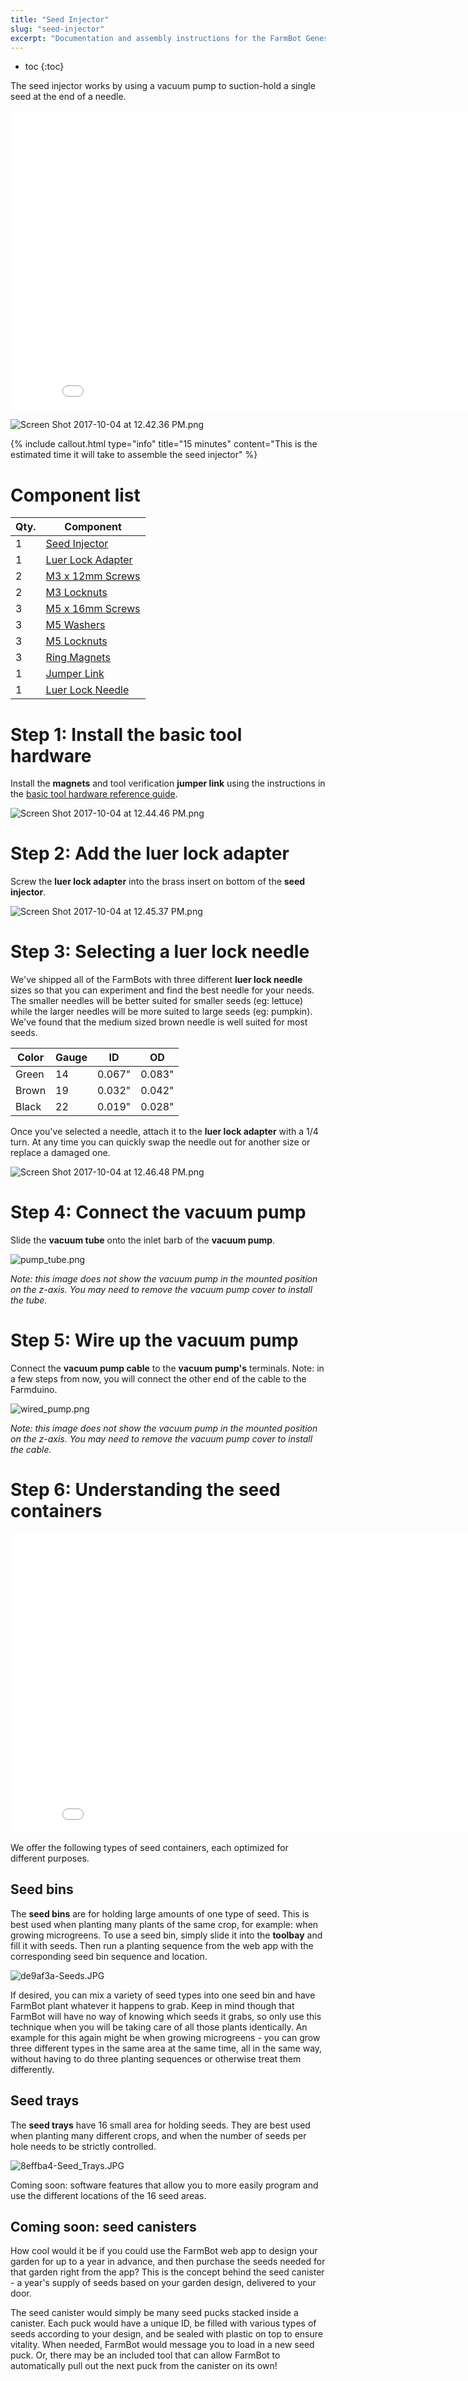 ```yaml
---
title: "Seed Injector"
slug: "seed-injector"
excerpt: "Documentation and assembly instructions for the FarmBot Genesis seed injector"
---
```


* toc
{:toc}

The seed injector works by using a vacuum pump to suction-hold a single seed at the end of a needle.

<iframe class="embedly-embed" src="//cdn.embedly.com/widgets/media.html?src=https%3A%2F%2Fwww.youtube.com%2Fembed%2FnXFdJIQaQB4%3Ffeature%3Doembed&url=http%3A%2F%2Fwww.youtube.com%2Fwatch%3Fv%3DnXFdJIQaQB4&image=https%3A%2F%2Fi.ytimg.com%2Fvi%2FnXFdJIQaQB4%2Fhqdefault.jpg&key=02466f963b9b4bb8845a05b53d3235d7&type=text%2Fhtml&schema=youtube" width="854" height="480" scrolling="no" frameborder="0" allowfullscreen></iframe>



![Screen Shot 2017-10-04 at 12.42.36 PM.png](Screen_Shot_2017-10-04_at_12.42.36_PM.png)



{%
include callout.html
type="info"
title="15 minutes"
content="This is the estimated time it will take to assemble the seed injector"
%}



# Component list



|Qty.                          |Component                     |
|------------------------------|------------------------------|
|1                             |[Seed Injector](../../Extras/bom/plastic-parts.md#seeder)
|1                             |[Luer Lock Adapter](../../Extras/bom/tubing.md#luer-lock-adapter)
|2                             |[M3 x 12mm Screws](../../Extras/bom/fasteners-and-hardware.md#m3-x-12mm-screws)
|2                             |[M3 Locknuts](../../Extras/bom/fasteners-and-hardware.md#m3-locknuts)
|3                             |[M5 x 16mm Screws](../../Extras/bom/fasteners-and-hardware.md#m5-x-16mm-screws)
|3                             |[M5 Washers](../../Extras/bom/fasteners-and-hardware.md#m5-washers)
|3                             |[M5 Locknuts](../../Extras/bom/fasteners-and-hardware.md#m5-locknuts)
|3                             |[Ring Magnets](../../Extras/bom/miscellaneous.md#ring-magnets)
|1                             |[Jumper Link](../../Extras/bom/electronics-and-wiring.md#jumper-links)
|1                             |[Luer Lock Needle](../../Extras/bom/tubing.md#luer-lock-needles)



# Step 1: Install the basic tool hardware

Install the **magnets** and tool verification **jumper link** using the instructions in the [basic tool hardware reference guide](../../Extras/reference/basic-tool-hardware.md).

![Screen Shot 2017-10-04 at 12.44.46 PM.png](Screen_Shot_2017-10-04_at_12.44.46_PM.png)



# Step 2: Add the luer lock adapter

Screw the **luer lock adapter** into the brass insert on bottom of the **seed injector**.

![Screen Shot 2017-10-04 at 12.45.37 PM.png](Screen_Shot_2017-10-04_at_12.45.37_PM.png)



# Step 3: Selecting a luer lock needle

We've shipped all of the FarmBots with three different **luer lock needle** sizes so that you can experiment and find the best needle for your needs. The smaller needles will be better suited for smaller seeds (eg: lettuce) while the larger needles will be more suited to large seeds (eg: pumpkin). We've found that the medium sized brown needle is well suited for most seeds.

|Color                         |Gauge                         |ID                            |OD                            |
|------------------------------|------------------------------|------------------------------|------------------------------|
|Green                         |14                            |0.067"                        |0.083"
|Brown                         |19                            |0.032"                        |0.042"
|Black                         |22                            |0.019"                        |0.028"

Once you've selected a needle, attach it to the **luer lock adapter** with a 1/4 turn. At any time you can quickly swap the needle out for another size or replace a damaged one.

![Screen Shot 2017-10-04 at 12.46.48 PM.png](Screen_Shot_2017-10-04_at_12.46.48_PM.png)



# Step 4: Connect the vacuum pump

Slide the **vacuum tube** onto the inlet barb of the **vacuum pump**.

![pump_tube.png](pump_tube.png)

_Note: this image does not show the vacuum pump in the mounted position on the z-axis. You may need to remove the vacuum pump cover to install the tube._



# Step 5: Wire up the vacuum pump

Connect the **vacuum pump cable** to the **vacuum pump's** terminals. Note: in a few steps from now, you will connect the other end of the cable to the Farmduino.

![wired_pump.png](wired_pump.png)

_Note: this image does not show the vacuum pump in the mounted position on the z-axis. You may need to remove the vacuum pump cover to install the cable._



# Step 6: Understanding the seed containers



<iframe class="embedly-embed" src="//cdn.embedly.com/widgets/media.html?src=https%3A%2F%2Fwww.youtube.com%2Fembed%2FguJK9498ZA4%3Ffeature%3Doembed&url=http%3A%2F%2Fwww.youtube.com%2Fwatch%3Fv%3DguJK9498ZA4&image=https%3A%2F%2Fi.ytimg.com%2Fvi%2FguJK9498ZA4%2Fhqdefault.jpg&key=02466f963b9b4bb8845a05b53d3235d7&type=text%2Fhtml&schema=youtube" width="854" height="480" scrolling="no" frameborder="0" allowfullscreen></iframe>

We offer the following types of seed containers, each optimized for different purposes.

## Seed bins
The **seed bins** are for holding large amounts of one type of seed. This is best used when planting many plants of the same crop, for example: when growing microgreens. To use a seed bin, simply slide it into the **toolbay** and fill it with seeds. Then run a planting sequence from the web app with the corresponding seed bin sequence and location.

![de9af3a-Seeds.JPG](Seeds.JPG)

If desired, you can mix a variety of seed types into one seed bin and have FarmBot plant whatever it happens to grab. Keep in mind though that FarmBot will have no way of knowing which seeds it grabs, so only use this technique when you will be taking care of all those plants identically. An example for this again might be when growing microgreens - you can grow three different types in the same area at the same time, all in the same way, without having to do three planting sequences or otherwise treat them differently.

## Seed trays
The **seed trays** have 16 small area for holding seeds. They are best used when planting many different crops, and when the number of seeds per hole needs to be strictly controlled.

![8effba4-Seed_Trays.JPG](Seed_Trays.JPG)

Coming soon: software features that allow you to more easily program and use the different locations of the 16 seed areas.

## Coming soon: seed canisters
How cool would it be if you could use the FarmBot web app to design your garden for up to a year in advance, and then purchase the seeds needed for that garden right from the app? This is the concept behind the seed canister - a year's supply of seeds based on your garden design, delivered to your door.

The seed canister would simply be many seed pucks stacked inside a canister. Each puck would have a unique ID, be filled with various types of seeds according to your design, and be sealed with plastic on top to ensure vitality. When needed, FarmBot would message you to load in a new seed puck. Or, there may be an included tool that can allow FarmBot to automatically pull out the next puck from the canister on its own!
